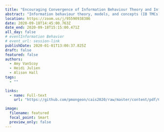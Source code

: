 ```yaml
---
title: "Encouraging Convergence of Information Behaviour Theory and Information Services Education"
abstract: "Information behaviour theory, models, and concepts (IB TMCs) are foundational for effective reference and information services (RIS) and yet they are not widely addressed in basic RIS courses. This study explores how librarianship students are being educated in IB TMCs. Course syllabi and assigned textbooks of RIS courses were analyzed for integration of IB TMCs. This analysis is followed by a survey of instructors of these courses to determine key factors in integration of IB TMCs. Preliminary results indicate that treatment of IB TMCs remain limited and suggest that IB scholars may have an impact on the integration of their work."
location: https://zoom.us/j/95590938386
date: 2020-09-18T14:45:00.763Z
date_end: 2020-09-18T15:15:00.471Z
all_day: false
# eventInformation Behavior
# event_url: session-link
publishDate: 2020-01-01T13:00:37.825Z
draft: false
featured: false
authors:
  - Amy VanScoy
  - Heidi Julien
  - Alison Hall
tags:
  - ""
  
links:
  - name: Full-text
    url: "https://github.com/pmongeon/cais2020/raw/master/content/pdf/CAIS2020_paper11_VanScoy.pdf"

image:
  filename: featured
  focal_point: Smart
  preview_only: false
---
```

